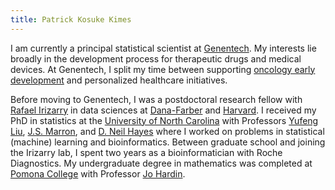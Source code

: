 ```yaml
---
title: Patrick Kosuke Kimes
---
```


I am currently a principal statistical scientist at [Genentech](https://www.gene.com/). My interests lie broadly in the development process for therapeutic drugs and medical devices. At Genentech, I split my time between supporting [oncology early development](https://www.gene.com/medical-professionals/pipeline) and personalized healthcare initiatives. 

Before moving to Genentech, I was a postdoctoral research fellow with [Rafael Irizarry](http://rafalab.github.io/) in data sciences at [Dana-Farber](http://ds.dfci.harvard.edu/) and [Harvard](https://www.hsph.harvard.edu/biostatistics/). I received my PhD in statistics at the [University of North Carolina](https://stat-or.unc.edu/) with Professors [Yufeng Liu](http://www.unc.edu/~yfliu/), [J.S. Marron](http://marron.web.unc.edu/), and [D. Neil Hayes](https://hayeslab.lab.uthsc.edu/) where I worked on problems in statistical (machine) learning and bioinformatics. Between graduate school and joining the Irizarry lab, I spent two years as a bioinformatician with Roche Diagnostics. My undergraduate degree in mathematics was completed at [Pomona College](https://www.pomona.edu/) with Professor [Jo Hardin](https://research.pomona.edu/johardin/).
